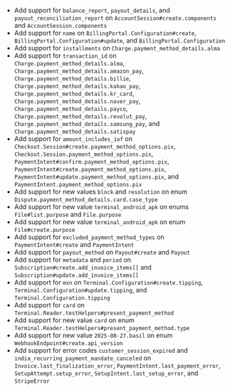 * Add support for `balance_report`, `payout_details`, and `payout_reconciliation_report` on `AccountSession#create.components` and `AccountSession.components`
* Add support for `name` on `BillingPortal.Configuration#create`, `BillingPortal.Configuration#update`, and `BillingPortal.Configuration`
* Add support for `installments` on `Charge.payment_method_details.alma`
* Add support for `transaction_id` on `Charge.payment_method_details.alma`, `Charge.payment_method_details.amazon_pay`, `Charge.payment_method_details.billie`, `Charge.payment_method_details.kakao_pay`, `Charge.payment_method_details.kr_card`, `Charge.payment_method_details.naver_pay`, `Charge.payment_method_details.payco`, `Charge.payment_method_details.revolut_pay`, `Charge.payment_method_details.samsung_pay`, and `Charge.payment_method_details.satispay`
* Add support for `amount_includes_iof` on `Checkout.Session#create.payment_method_options.pix`, `Checkout.Session.payment_method_options.pix`, `PaymentIntent#confirm.payment_method_options.pix`, `PaymentIntent#create.payment_method_options.pix`, `PaymentIntent#update.payment_method_options.pix`, and `PaymentIntent.payment_method_options.pix`
* Add support for new values `block` and `resolution` on enum `Dispute.payment_method_details.card.case_type`
* Add support for new value `terminal_android_apk` on enums `File#list.purpose` and `File.purpose`
* Add support for new value `terminal_android_apk` on enum `File#create.purpose`
* Add support for `excluded_payment_method_types` on `PaymentIntent#create` and `PaymentIntent`
* Add support for `payout_method` on `Payout#create` and `Payout`
* Add support for `metadata` and `period` on `Subscription#create.add_invoice_items[]` and `Subscription#update.add_invoice_items[]`
* Add support for `mxn` on `Terminal.Configuration#create.tipping`, `Terminal.Configuration#update.tipping`, and `Terminal.Configuration.tipping`
* Add support for `card` on `Terminal.Reader.testHelpers#present_payment_method`
* Add support for new value `card` on enum `Terminal.Reader.testHelpers#present_payment_method.type`
* Add support for new value `2025-08-27.basil` on enum `WebhookEndpoint#create.api_version`
* Add support for error codes `customer_session_expired` and `india_recurring_payment_mandate_canceled` on `Invoice.last_finalization_error`, `PaymentIntent.last_payment_error`, `SetupAttempt.setup_error`, `SetupIntent.last_setup_error`, and `StripeError`